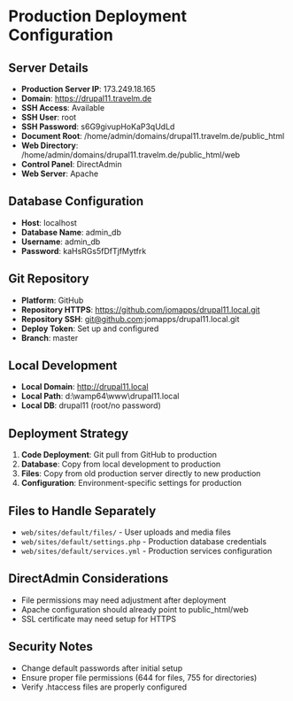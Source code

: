 # Production Deployment Configuration

## Server Details
- **Production Server IP**: 173.249.18.165
- **Domain**: https://drupal11.travelm.de
- **SSH Access**: Available
- **SSH User**: root
- **SSH Password**: s6G9givupHoKaP3qUdLd
- **Document Root**: /home/admin/domains/drupal11.travelm.de/public_html
- **Web Directory**: /home/admin/domains/drupal11.travelm.de/public_html/web
- **Control Panel**: DirectAdmin
- **Web Server**: Apache

## Database Configuration
- **Host**: localhost
- **Database Name**: admin_db
- **Username**: admin_db
- **Password**: kaHsRGs5fDfTjfMytfrk

## Git Repository
- **Platform**: GitHub
- **Repository HTTPS**: https://github.com/jomapps/drupal11.local.git
- **Repository SSH**: git@github.com:jomapps/drupal11.local.git
- **Deploy Token**: Set up and configured
- **Branch**: master

## Local Development
- **Local Domain**: http://drupal11.local
- **Local Path**: d:\wamp64\www\drupal11.local
- **Local DB**: drupal11 (root/no password)

## Deployment Strategy
1. **Code Deployment**: Git pull from GitHub to production
2. **Database**: Copy from local development to production
3. **Files**: Copy from old production server directly to new production
4. **Configuration**: Environment-specific settings for production

## Files to Handle Separately
- `web/sites/default/files/` - User uploads and media files
- `web/sites/default/settings.php` - Production database credentials
- `web/sites/default/services.yml` - Production services configuration

## DirectAdmin Considerations
- File permissions may need adjustment after deployment
- Apache configuration should already point to public_html/web
- SSL certificate may need setup for HTTPS

## Security Notes
- Change default passwords after initial setup
- Ensure proper file permissions (644 for files, 755 for directories)
- Verify .htaccess files are properly configured
